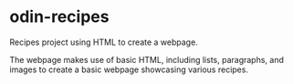 # odin-recipes
Recipes project using HTML to create a webpage.

The webpage makes use of basic HTML, including lists, paragraphs, and images to create a basic webpage showcasing various recipes.